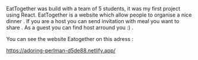 
EatTogether was build with a team of 5 students, it was my first project using React.
EatTogether is a website which allow people to organise a nice dinner .
If you are a host you can send invitation with meal you want to share .
As a guest you can find host arround you :) .

You can see the website Eatogether on this adress : 

https://adoring-perlman-d5de88.netlify.app/
